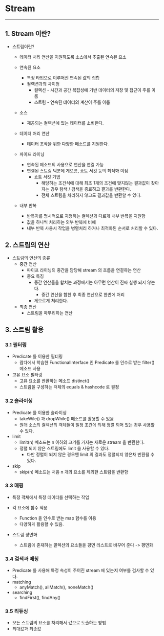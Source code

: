 # Stream
***
## 1. Stream 이란?
- 스트림이란?
  - 데이터 처리 연산을 지원하도록 소스에서 추출된 연속된 요소

  - 연속된 요소
    - 특정 타입으로 이루어진 연속된 값의 집합
    - 컬렉션과의 차이점
      - 컬렉션 - 시간과 공간 복잡성에 기반 데이터의 저장 및 접근이 주를 이룸
      - 스트림 - 연속된 데이터의 계산이 주를 이룸
  - 소스
    - 제공되는 컬렉션에 있는 데이터를 소비한다.
  - 데이터 처리 연산
    - 데이터 조작을 위한 다양한 메소드를 지원한다.
  - 파이프 라이닝
    - 연속된 메소드의 사용으로 연산을 연결 가능
    - 연결된 스트림 덕분에 게으름, 쇼트 서킷 등의 최적화 이점
      - 쇼트 서킷 기법
        - 해당하는 조건식에 대해 최초 1개의 조건에 맞지않는 결과값이 찾아지는 경우 탐색 / 검색을 종료하고 결과를 반환한다.
        - 전체 스트림을 처리하지 않고도 결과값을 반환할 수 있다.
  - 내부 반복
    - 반복자를 명시적으로 지정하는 컬렉션과 다르게 내부 반복을 지원함
    - 값을 하나씩 처리하는 외부 반복에 비해
    - 내부 반복 사용시 작업을 병렬처리 하거나 최적화된 순서로 처리할 수 있다.

## 2. 스트림의 연산
- 스트림의 연산의 종류
  - 중간 연산
    - 파이프 라이닝의 중간을 담당해 stream 의 흐름을 연결하는 연산
    - 중요 특징
      - 중간 연산들을 합치는 과정에서는 아무런 연산이 진짜 실행 되지 않는다.
        - 중간 연산을 합친 후 최종 연산으로 한번에 처리
      - 게으르게 처리한다. 
  - 최종 연산
    - 스트림을 마무리하는 연산


## 3. 스트림 활용
### 3.1 필터링
- Predicate 를 이용한 필터링
  - 람다에서 학습한 FunctionalInterface 인 Predicate 를 인수로 받는 filter() 메소드 사용
- 고유 요소 필터링
  - 고유 요소를 반환하는 메소드 distinct()
  - 스트림을 구성하는 객체의 equals & hashcode 로 결정

### 3.2 슬라이싱
- Predicate 를 이용한 슬라이싱
  - takeWile() 과 dropWhile() 메소드를 활용할 수 있음
  - 원래 소스의 컬렉션의 객체들이 일정 조건에 의해 정렬 되어 있는 경우 사용할 수 있다.
- limit
  - limit(n) 메소드는 n 이하의 크기를 가지는 새로운 stream 을 반환한다.
  - 정렬 되지 않은 스트림에도 limit 을 사용할 수 있다.
    - 다만 정렬이 되지 않은 경우엔 limit 의 결과도 정렬되지 않은채 반환될 수 있다.
- skip
  - skip(n) 메소드는 처음 n 개의 요소를 제외한 스트림을 반환함

### 3.3 매핑
- 특정 객체에서 특정 데이터를 선택하는 작업

- 각 요소에 함수 적용
  - Function 을 인수로 받는 map 함수를 이용
  - 다양하게 활용할 수 있음.
- 스트림 평면화
  - 스트림에 존재하는 콜렉션의 요소들을 평면 리스트로 바꾸어 준다 -> 평면화


### 3.4 검색과 매칭
- Predicate 를 사용해 특정 속성이 주어진 stream 에 있는지 여부를 검사할 수 있다.
- matching
  - anyMatch(), allMatch(), noneMatch()
- searching
  - findFirst(), findAny()


### 3.5 리듀싱
- 모든 스트림의 요소를 처리해서 값으로 도출하는 방법
- 최대값과 최솟값

